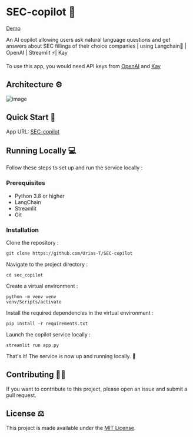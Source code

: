 # SEC-copilot 🤖

[Demo](https://www.loom.com/share/a3595d3042414380ba1bd193f4ca0b49?sid=4c441f24-8fea-48ee-b7d3-c4f14685f80b)

An AI copilot allowing users ask natural language questions and get answers about SEC fillings of their choice companies | using Langchain🦜 | OpenAI | Streamlit ⚡| Kay 

To use this app, you would need API keys from [OpenAI](https://help.openai.com/en/articles/4936850-where-do-i-find-my-secret-api-key) and [Kay](https://kay.ai/)

## Architecture ⚙️

![image](https://github.com/Urias-T/SEC-copilot/assets/51706516/b9a68c09-d622-46d1-ae84-25cbd9aac2a3)



## Quick Start 🚀

App URL: [SEC-copilot](https://sec-copilot.streamlit.app/)

## Running Locally 💻

Follow these steps to set up and run the service locally :

### Prerequisites
- Python 3.8 or higher
- LangChain
- Streamlit
- Git

### Installation
Clone the repository :

```git clone https://github.com/Urias-T/SEC-copilot```

Navigate to the project directory :

```cd sec_copilot```

Create a virtual environment :

```
python -m venv venv
venv/Scripts/activate
```

Install the required dependencies in the virtual environment :

```pip install -r requirements.txt```

Launch the copilot service locally :

```streamlit run app.py```

That's it! The service is now up and running locally. 🤗

## Contributing 🙌🏽
If you want to contribute to this project, please open an issue and submit a pull request.


## License ⚖️
This project is made available under the [MIT License](https://github.com/Urias-T/SEC-copilot/blob/main/LICENSE). 
